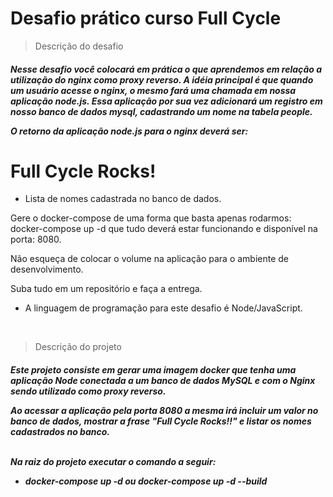 <h1>Desafio prático curso Full Cycle</h1>

>Descrição do desafio
<h5>Nesse desafio você colocará em prática o que aprendemos em relação a utilização do nginx como proxy reverso. A idéia principal é que quando um usuário acesse o nginx, o mesmo fará uma chamada em nossa aplicação node.js. Essa aplicação por sua vez adicionará um registro em nosso banco de dados mysql, cadastrando um nome na tabela people.

O retorno da aplicação node.js para o nginx deverá ser:

<h1>Full Cycle Rocks!</h1>

- Lista de nomes cadastrada no banco de dados.

Gere o docker-compose de uma forma que basta apenas rodarmos: docker-compose up -d que tudo deverá estar funcionando e disponível na porta: 8080.

Não esqueça de colocar o volume na aplicação para o ambiente de desenvolvimento. 

Suba tudo em um repositório e faça a entrega.

* A linguagem de programação para este desafio é Node/JavaScript.</h5>

<br/>

>Descrição do projeto
<h5>
Este projeto consiste em gerar uma imagem docker que tenha uma aplicação Node conectada a um banco de dados MySQL e com o Nginx sendo utilizado como proxy reverso.

Ao acessar a aplicação pela porta 8080 a mesma irá incluir um valor no banco de dados, mostrar a frase "Full Cycle Rocks!!" e listar os nomes cadastrados no banco.

<br/>
Na raiz do projeto executar o comando a seguir:

<br/>

-  docker-compose up -d ou docker-compose up -d --build
</h5>